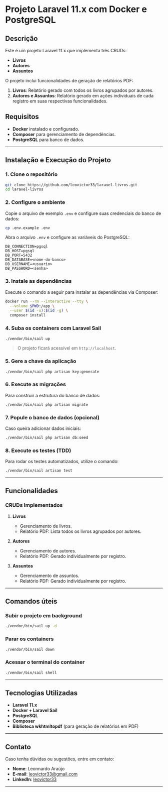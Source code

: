 # Projeto Laravel 11.x com Docker e PostgreSQL

## Descrição
Este é um projeto Laravel 11.x que implementa três CRUDs:
- **Livros**
- **Autores**
- **Assuntos**

O projeto inclui funcionalidades de geração de relatórios PDF:
1. **Livros**: Relatório gerado com todos os livros agrupados por autores.
2. **Autores e Assuntos**: Relatório gerado em ações individuais de cada registro em suas respectivas funcionalidades.

## Requisitos
- **Docker** instalado e configurado.
- **Composer** para gerenciamento de dependências.
- **PostgreSQL** para banco de dados.

---

## Instalação e Execução do Projeto

### 1. Clone o repositório
```bash
git clone https://github.com/leovictor33/laravel-livros.git
cd laravel-livros
```

### 2. Configure o ambiente
Copie o arquivo de exemplo `.env` e configure suas credenciais do banco de dados:
```bash
cp .env.example .env
```
Abra o arquivo `.env` e configure as variáveis do PostgreSQL:
```env
DB_CONNECTION=pgsql
DB_HOST=pgsql
DB_PORT=5432
DB_DATABASE=<nome-do-banco>
DB_USERNAME=<usuario>
DB_PASSWORD=<senha>
```

### 3. Instale as dependências
Execute o comando a seguir para instalar as dependências via Composer:
```bash
docker run --rm --interactive --tty \
  --volume $PWD:/app \
  --user $(id -u):$(id -g) \
  composer install
```

### 4. Suba os containers com Laravel Sail
```bash
./vendor/bin/sail up
```
> O projeto ficará acessível em `http://localhost`.

### 5. Gere a chave da aplicação
```bash
./vendor/bin/sail php artisan key:generate
```

### 6. Execute as migrações
Para construir a estrutura do banco de dados:
```bash
./vendor/bin/sail php artisan migrate
```

### 7. Popule o banco de dados (opcional)
Caso queira adicionar dados iniciais:
```bash
./vendor/bin/sail php artisan db:seed
```

### 8. Execute os testes (TDD)
Para rodar os testes automatizados, utilize o comando:
```bash
./vendor/bin/sail artisan test
```

---

## Funcionalidades

### CRUDs Implementados
1. **Livros**
    - Gerenciamento de livros.
    - Relatório PDF: Lista todos os livros agrupados por autores.

2. **Autores**
    - Gerenciamento de autores.
    - Relatório PDF: Gerado individualmente por registro.

3. **Assuntos**
    - Gerenciamento de assuntos.
    - Relatório PDF: Gerado individualmente por registro.

---

## Comandos úteis
### Subir o projeto em background
```bash
./vendor/bin/sail up -d
```

### Parar os containers
```bash
./vendor/bin/sail down
```

### Acessar o terminal do container
```bash
./vendor/bin/sail shell
```

---

## Tecnologias Utilizadas
- **Laravel 11.x**
- **Docker + Laravel Sail**
- **PostgreSQL**
- **Composer**
- **Biblioteca wkhtmltopdf** (para geração de relatórios em PDF)

---

## Contato
Caso tenha dúvidas ou sugestões, entre em contato:
- **Nome**: Leonnardo Araújo
- **E-mail**: leovictor33@gmail.com
- **LinkedIn**: [leovictor33](https://www.linkedin.com/in/leovictor33)

---
